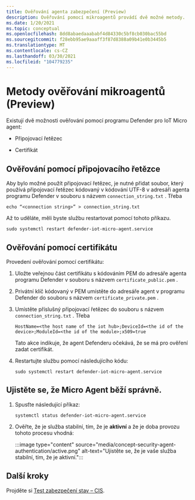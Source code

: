 ```yaml
---
title: Ověřování agenta zabezpečení (Preview)
description: Ověřování pomocí mikroagentů provádí dvě možné metody.
ms.date: 1/20/2021
ms.topic: conceptual
ms.openlocfilehash: 8dd8abaedaaababf4d84330c5bf8cb030bac55bd
ms.sourcegitcommit: f28ebb95ae9aaaff3f87d8388a09b41e0b3445b5
ms.translationtype: MT
ms.contentlocale: cs-CZ
ms.lasthandoff: 03/30/2021
ms.locfileid: "104779235"
---
```

# <a name="micro-agent-authentication-methods-preview"></a>Metody ověřování mikroagentů (Preview)

Existují dvě možnosti ověřování pomocí programu Defender pro IoT Micro agent: 

- Připojovací řetězec 

- Certifikát 

## <a name="authentication-using-a-connection-string"></a>Ověřování pomocí připojovacího řetězce 

Aby bylo možné použít připojovací řetězec, je nutné přidat soubor, který používá připojovací řetězec kódovaný v kódování UTF-8 v adresáři agenta programu Defender v souboru s názvem `connection_string.txt` . Třeba

```azurecli
echo “<connection string>” > connection_string.txt 
```

Až to uděláte, měli byste službu restartovat pomocí tohoto příkazu.

```azurecli
sudo systemctl restart defender-iot-micro-agent.service
``` 

## <a name="authentication-using-a-certificate"></a>Ověřování pomocí certifikátu 


Provedení ověřování pomocí certifikátu: 

1. Uložte veřejnou část certifikátu s kódováním PEM do adresáře agenta programu Defender v souboru s názvem `certificate_public.pem` .
1. Privátní klíč kódovaný v PEM umístěte do adresáře agent v programu Defender do souboru s názvem `certificate_private.pem` .
1. Umístěte příslušný připojovací řetězec do souboru s názvem `connection_string.txt` . Třeba

    ```azurecli
    HostName=<the host name of the iot hub>;DeviceId=<the id of the device>;ModuleId=<the id of the module>;x509=true 
    ```

    Tato akce indikuje, že agent Defenderu očekává, že se má pro ověření zadat certifikát. 

1. Restartujte službu pomocí následujícího kódu: 

    ```azurecli
    sudo systemctl restart defender-iot-micro-agent.service 
    ```

## <a name="ensure-the-micro-agent-is-running-correctly"></a>Ujistěte se, že Micro Agent běží správně. 

1. Spusťte následující příkaz: 
    ```azurecli
    systemctl status defender-iot-micro-agent.service 
    ```
1. Ověřte, že je služba stabilní, tím, že je **aktivní** a že je doba provozu tohoto procesu vhodná: 

    :::image type="content" source="media/concept-security-agent-authentication/active.png" alt-text="Ujistěte se, že je vaše služba stabilní, tím, že je aktivní.":::

## <a name="next-steps"></a>Další kroky

Projděte si [Test zabezpečení stav – CIS](concept-security-posture.md).
